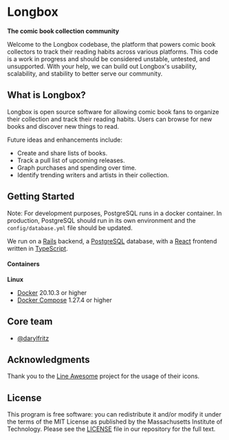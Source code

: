 # Longbox

**The comic book collection community**

Welcome to the Longbox codebase, the platform that powers comic book collectors to track their reading habits
across various platforms. This code is a work in progress and should be considered unstable, untested, and
unsupported. With your help, we can build out Longbox's usability, scalability, and stability to better serve
our community.

## What is Longbox?

Longbox is open source software for allowing comic book fans to organize their collection and track their
reading habits. Users can browse for new books and discover new things to read.

Future ideas and enhancements include:

- Create and share lists of books.
- Track a pull list of upcoming releases.
- Graph purchases and spending over time.
- Identify trending writers and artists in their collection.

## Getting Started

Note: For development purposes, PostgreSQL runs in a docker container. In production, PostgreSQL should run in
its own environment and the `config/database.yml` file should be updated.

We run on a [Rails](https://rubyonrails.org/) backend, a [PostgreSQL](https://www.postgresql.org/) database,
with a [React](https://reactjs.com/) frontend written in [TypeScript](https://www.typescriptlang.org/).

#### Containers

**Linux**

- [Docker](https://github.com/containers/libpod) 20.10.3 or higher
- [Docker Compose](https://github.com/containers/podman-compose) 1.27.4 or higher

## Core team

- [@darylfritz](https://github.com/darylf)

## Acknowledgments

Thank you to the [Line Awesome](https://icons8.com/line-awesome) project for the usage of their icons.

## License

This program is free software: you can redistribute it and/or modify it under the terms of the MIT License as
published by the Massachusetts Institute of Technology. Please see the [LICENSE](./LICENSE.md) file in our
repository for the full text.
